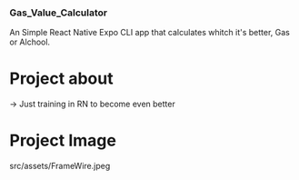 ### Gas_Value_Calculator
An Simple React Native Expo CLI app that calculates whitch it's better, Gas or Alchool.

# Project about
→ Just training in RN to become even better

# Project Image

src/assets/FrameWire.jpeg
